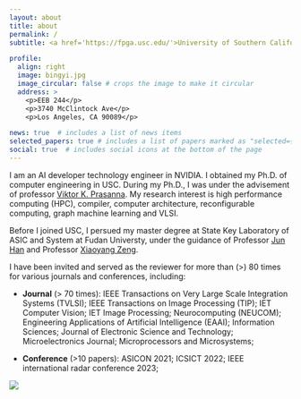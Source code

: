 ```yaml
---
layout: about
title: about
permalink: /
subtitle: <a href='https://fpga.usc.edu/'>University of Southern California, FPGA/PARALLEL COMPUTING LAB</a>

profile:
  align: right
  image: bingyi.jpg
  image_circular: false # crops the image to make it circular
  address: >
    <p>EEB 244</p>
    <p>3740 McClintock Ave</p>
    <p>Los Angeles, CA 90089</p>

news: true  # includes a list of news items
selected_papers: true # includes a list of papers marked as "selected={true}"
social: true  # includes social icons at the bottom of the page
---
```





I am an AI developer technology engineer in NVIDIA. I obtained my Ph.D. of computer engineering in USC. During my Ph.D., I was under the advisement of professor [Viktor K. Prasanna](https://sites.usc.edu/prasanna/). My research interest is high performance computing (HPC), compiler, computer architecture, reconfigurable computing, graph machine learning and VLSI. 

Before I joined USC, I persued my master degree at State Key Laboratory of ASIC and System at Fudan Universty, under the guidance of Professor [Jun Han](https://sme.fudan.edu.cn/5f/da/c31145a352218/page.htm) and Professor [Xiaoyang Zeng](https://sme.fudan.edu.cn/60/76/c31158a352374/page.htm).


I have been invited and served as the reviewer for more than (>) 80 times for various journals and conferences, including: 

- **Journal** (> 70 times):  IEEE Transactions on Very Large Scale Integration Systems (TVLSI); IEEE Transactions on Image Processing (TIP); IET Computer Vision; IET Image Processing; Neurocomputing (NEUCOM); Engineering Applications of Artificial Intelligence (EAAI); Information Sciences;  Journal of Electronic Science and Technology; Microelectronics Journal; Microprocessors and Microsystems; 

- **Conference** (>10 papers): ASICON 2021; ICSICT 2022; IEEE international radar conference 2023;





<a href="https://clustrmaps.com/site/1bu9v"  title="Visit tracker"><img src="//www.clustrmaps.com/map_v2.png?d=LhtyjuZxtABtH6YrEna8s5JIwSktaYeqHFO-ndnB2h4&cl=ffffff" /></a>



